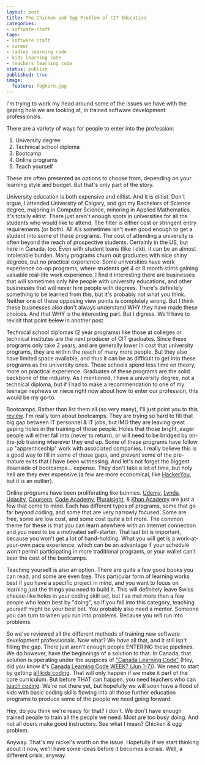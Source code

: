 ```yaml
---
layout: post
title: The Chicken and Egg Problem of CIT Education
categories:
- software-craft
tags:
- software craft
- career
- ladies learning code
- kids learning code
- teachers learning code
status: publish
published: true
image:
  feature: foghorn.jpg
---
```


I'm trying to work my head around some of the issues we have with the gaping hole we are looking at, in trained software development professionals.  

There are a variety of ways for people to enter into the profession:

1. University degree
1. Technical school diploma
1. Bootcamp
1. Online programs
1. Teach yourself

These are often presented as options to choose from, depending on your learning style and budget. But that's only part of the story.

University education is both expensive and elitist. And it is elitist.  Don't argue, I attended University of Calgary, and got my Bachelors of Science degree, majoring in Computer Science, minoring in Applied Mathematics. It's totally elitist. There just aren't enough spots in universities for all the students who would like to attend.  The filter is either cost or stringent entry requirements (or both). All A's sometimes isn't even good enough to get a student into some of these programs.  The cost of attending a university is often beyond the reach of prospective students.  Certainly in the US, but here in Canada, too.  Even with student loans (like I did), it can be an almost intolerable burden. Many programs churn out graduates with nice shiny degrees, but no practical experience. Some universities have work experience co-op programs, where students get 4 or 8 month stints gaining valuable real-life work experience. I find it interesting there are businesses that will sometimes only hire people with university educations, and other businesses that will never hire people with degrees.  There's definitely something to be learned from this, but it's probably not what you think. Neither one of these opposing view points is completely wrong.  But I think these businesses also don't always understand WHY they have made these choices. And that WHY is the interesting part. But I digress.  We'll have to revisit that point <del>below</del> in another post.

Technical school diplomas (2 year programs) like those at colleges or technical institutes are the next producer of CIT graduates. Since these programs only take 2 years, and are generally lower in cost that university programs, they are within the reach of many more people. But they also have limited space available, and thus it can be as difficult to get into these programs as the university ones. These schools spend less time on theory, more on practical experience. Graduates of these programs are the solid backbone of the industry. As I mentioned, I have a university degree, not a technical diploma, but if I had to make a recommendation to one of my teenage nephews or niece right now about how to enter our profession, this would be my go-to.

Bootcamps.  Rather than list them all (so very many), I'll just point you to this [review](https://www.switchup.org/research/best-coding-bootcamps). I'm really torn about bootcamps. They are trying so hard to fill that big gap between IT personnel & IT jobs, but IMO they are leaving great gaping holes in the training of those people. Holes that those bright, eager people will either fall into (never to return), or will need to be bridged by on-the-job training wherever they end up. Some of these programs have follow up "apprenticeship" work with associated companies. I really believe this is a good way to fill in some of those gaps, and prevent some of the pre-mature exits that I have been witnessing.  And let's not forget the biggest downside of bootcamps... expense.  They don't take a lot of time, but holy hell are they ever expensive (a few are more economical, like [HackerYou](https://hackeryou.com), but it is an outlier).

Online programs have been proliferating like bunnies. [Udemy](https://udemy.com), [Lynda](https://www.lynda.com), [Udacity](https://udacity.com), [Coursera](https://coursera.org), [Code Academy](https://codeacademy.com), [Pluralsight](https://pluralsight.com), & [Khan Academy](https://khanacademy.org) are just a few that come to mind. Each has different types of programs, some that go far beyond coding, and some that are very narrowly focused. Some are free, some are low cost, and some cost quite a bit more. The common theme for these is that you can learn anywhere with an Internet connection and you need to be a motivated self-starter. That last bit is important, because you won't get a lot of hand-holding. What you will get is a work-at-your-own pace experience, which can be an advantage if your schedule won't permit participating in more traditional programs, or your wallet can't bear the cost of the bootcamps.

Teaching yourself is also an option. There are quite a few good books you can read, and some are even [free](https://learnpythonthehardway.org/book/). This particular form of learning works best if you have a specific project in mind, and you want to focus on learning just the things you need to build it. This will definitely leave Swiss cheese-like holes in your coding skill set, but I've met more than a few people who learn best by "doing", so if you fall into this category, teaching yourself might be your best bet. You probably also need a mentor.  Someone you can turn to when you run into problems. Because you *will* run into problems.

So we've reviewed all the different methods of training new software development professionals. Now what?  We *have* all that, and it still isn't filling the gap.  There just aren't enough people ENTERING these pipelines.  We do however, have the beginnings of a solution to that.  In Canada, that solution is operating under the auspices of ["Canada Learning Code"](http://www.canadalearningcode.ca) (Hey, did you know it's [Canada Learning Code WEEK? (Jun 1-7)](http://www.canadalearningcode.ca/week/)).  We need to start by getting [all kids coding](http://ladieslearningcode.com/program/kids-learning-code/). That will only happen if we make it part of the core curriculum.  But before THAT can happen, you need teachers who can [teach coding](http://www.teacherslearningcode.com/en).  We're not there yet, but hopefully we will soon have a flood of kids with basic coding skills flowing into all those further education programs to produce some of the people we need going forward.

Hey, do you think we're ready for that?  I don't.  We don't have enough trained people to train all the people we need.  Most are too busy doing.  And not all doers make good instructors.  See what I mean?  Chicken & egg problem. 

Anyway.  That's my nickel's worth on the issue.  Hopefully if we start thinking about it now, we'll have some ideas before it becomes a crisis. Well, a different crisis, anyway.
